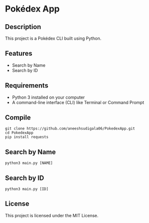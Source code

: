 # Pokédex App

## Description
This project is a Pokédex CLI built using Python.

## Features
- Search by Name
- Search by ID

## Requirements
- Python 3 installed on your computer
- A command-line interface (CLI) like Terminal or Command Prompt

## Compile
```
git clone https://github.com/aneeshsudigala06/PokedexApp.git
cd PokedexApp
pip install requests
```

## Search by Name
```
python3 main.py [NAME]
```

## Search by ID
```
python3 main.py [ID]
```

## License
This project is licensed under the MIT License.
